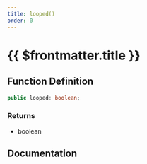 ```yaml
---
title: looped()
order: 0
---
```


# {{ $frontmatter.title }}

## Function Definition

```ts
public looped: boolean;
```

### Returns

* boolean

## Documentation

<!--@include: ./parts/looped.md-->
